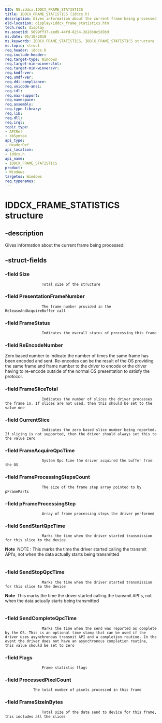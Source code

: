```yaml
---
UID: NS:iddcx.IDDCX_FRAME_STATISTICS
title: IDDCX_FRAME_STATISTICS (iddcx.h)
description: Gives information about the current frame being processed.
old-location: display\iddcx_frame_statistics.htm
tech.root: display
ms.assetid: 5099ff37-eed9-44fd-8254-3828b8c5d8bd
ms.date: 05/10/2018
ms.keywords: IDDCX_FRAME_STATISTICS, IDDCX_FRAME_STATISTICS structure [Display Devices], display.iddcx_frame_statistics, iddcx/IDDCX_FRAME_STATISTICS
ms.topic: struct
req.header: iddcx.h
req.include-header: 
req.target-type: Windows
req.target-min-winverclnt: 
req.target-min-winversvr: 
req.kmdf-ver: 
req.umdf-ver: 
req.ddi-compliance: 
req.unicode-ansi: 
req.idl: 
req.max-support: 
req.namespace: 
req.assembly: 
req.type-library: 
req.lib: 
req.dll: 
req.irql: 
topic_type:
- APIRef
- kbSyntax
api_type:
- HeaderDef
api_location:
- iddcx.h
api_name:
- IDDCX_FRAME_STATISTICS
product:
- Windows
targetos: Windows
req.typenames: 
---
```


# IDDCX_FRAME_STATISTICS structure


## -description


Gives information about the current frame being processed.
             


## -struct-fields




### -field Size


                     Total size of the structure
                 


### -field PresentationFrameNumber


                     The frame number provided in the ReleaseAndAcquireBuffer call


### -field FrameStatus


                     Indicates the overall status of processing this frame
                 


### -field ReEncodeNumber

Zero based number to indicate the number of times the same frame has been encoded and sent. Re-encodes can be the result of the OS providing the same frame and frame number to the driver to encode or the driver having to re-encode outside of the normal OS presentation to satisfy the protocol.


### -field FrameSliceTotal


                     Indicates the number of slices the driver processes the frame in. If slices are not used, then this should be set to the value one
                 


### -field CurrentSlice


                     Indicates the zero based slice number being reported. If slicing is not supported, then the driver should always set this to the value zero
                 


### -field FrameAcquireQpcTime


                     System Qpc time the driver acquired the buffer from the OS
                 


### -field FrameProcessingStepsCount


                     The size of the frame step array pointed to by pFrameParts
                 


### -field pFrameProcessingStep


                     Array of frame processing steps the driver performed
                 


### -field SendStartQpcTime


                     Marks the time when the driver started transmission for this slice to the device

<div class="alert"><b>Note</b>  NOTE : This marks the time the driver started calling the transmit API's, not when the data actually starts being transmitted</div>
<div> </div>

### -field SendStopQpcTime


                     Marks the time when the driver started transmission for this slice to the device

<div class="alert"><b>Note</b>  This marks the time the driver started calling the transmit API's, not when the data actually starts being transmitted</div>
<div> </div>

### -field SendCompleteQpcTime


                     Marks the time when the send was reported as complete by the OS. This is an optional time stamp that can be used if the driver uses asynchronous transmit API and a completion routine. In the event the driver does not have an asynchronous completion routine, this value should be set to zero
                 


### -field Flags


                     Frame statistic flags
                 


### -field ProcessedPixelCount


                     
                 The total number of pixels processed in this frame


### -field FrameSizeInBytes


                     Total size of the data send to device for this frame, this includes all the slices
                 

